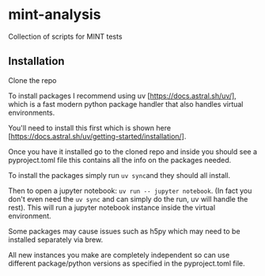 # mint-analysis
Collection of scripts for MINT tests


## Installation

Clone the repo 

To install packages I recommend using uv [https://docs.astral.sh/uv/], which 
is a fast modern python package handler that also handles virtual environments.

You'll need to install this first which is shown here [https://docs.astral.sh/uv/getting-started/installation/].

Once you have it installed go to the cloned repo and inside you should see a pyproject.toml file 
this contains all the info on the packages needed.

To install the packages simply run `uv sync`and they should all install.

Then to open a jupyter notebook: `uv run -- jupyter notebook`. (In fact you don't even need the `uv sync` and can 
simply do the run, uv will handle the rest). This will run a jupyter notebook instance inside the virtual environment.

Some packages may cause issues such as h5py which may need to be installed separately via brew.

All new instances you make are completely independent so can use different package/python versions as 
specified in the pyproject.toml file.

